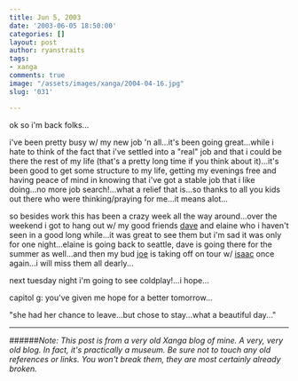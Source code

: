 ```yaml
---
title: Jun 5, 2003
date: '2003-06-05 18:50:00'
categories: []
layout: post
author: ryanstraits
tags:
- xanga
comments: true
image: "/assets/images/xanga/2004-04-16.jpg"
slug: '031'

---
```

ok so i'm back folks...

<!-- break -->

i've been pretty busy w/ my new job 'n all...it's been going great...while i hate to think of the fact that i've settled into a "real" job and that i could be there the rest of my life (that's a pretty long time if you think about it)...it's been good to get some structure to my life, getting my evenings free and having peace of mind in knowing that i've got a stable job that i like doing...no more job search!...what a relief that is...so thanks to all you kids out there who were thinking/praying for me...it means alot...

so besides work this has been a crazy week all the way around...over the weekend i got to hang out w/ my good friends <a href="http://www.xanga.com/dreamerswell" target="_blank">dave</a> and elaine who i haven't seen in a good long while...it was great to see them but i'm sad it was only for one night...elaine is going back to seattle, dave is going there for the summer as well...and then my bud <a href="http://www.xanga.com/averagejoe" target="_blank">joe</a> is taking off on tour w/ <a href="http://www.isaacimprov.com" target="_blank">isaac</a> once again...i will miss them all dearly...

next tuesday night i'm going to see coldplay!...i hope...

capitol g: you've given me hope for a better tomorrow...

"she had her chance to leave...but chose to stay...what a beautiful day..."

---

######*Note: This post is from a very old Xanga blog of mine. A very, very old blog. In fact, it's practically a museum. Be sure not to touch any old references or links. You won't break them, they are most certainly already broken.*